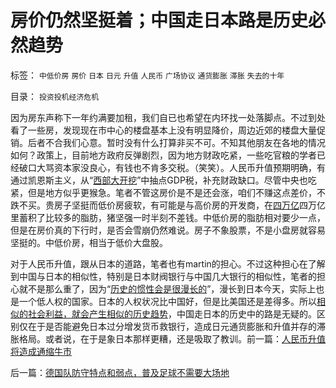 # 房价仍然坚挺着；中国走日本路是历史必然趋势

标签： `中低价房` `房价` `日本` `日元` `升值` `人民币` `广场协议` `通货膨胀` `滞胀` `失去的十年` 

目录： `投资投机经济危机`

因为房东声称下一年约满要加租，我们自已也希望在内环找一处落脚点。不过到处看了一些房，发现现在市中心的楼盘基本上没有明显降价，周边近郊的楼盘大量促销。后者不合我们心意。暂时没有什么打算非买不可。不知其他朋友在各地的情况如何？政策上，目前地方政府反弹剧烈，因为地方财政吃紧，一些吃官粮的学者已经破口大骂资本家没良心，有钱也不肯多交税。（笑笑）。人民币升值预期明确，有通过凯恩斯主义，从“[西部大开挖](../../../2010/7/7/西部过剩大开发？银行股还有一波下行.md)”中抽点GDP税，补充财政缺口。尽管中央也吃紧，但是地方似乎更猴急。笔者不管这房价是不是还会涨，咱们不赚这点差价，不跌不买。贵房子坚挺而低价房疲软，有可能是与高价房的开发商，在[四万亿](../../../2008/11/10/行政命令拉动不了内需，凯恩斯主义的老调重弹.md)四万亿里蓄积了比较多的脂肪，猪坚强一时半刻不差钱。中低价房的脂肪相对要少一点，但是在房价真的下行时，是否会雪崩仍然难说。房子不象股票，不是小盘房就容易坚挺的。中低价房，相当于低价大盘股。

对于人民币升值，跟从日本的道路，笔者也有martin的担心。不过这种担心在了解到中国与日本的相似性，特别是日本财阀银行与中国几大银行的相似性，笔者的担心就不是那么重了，因为“[历史的惯性会是很漫长的](../../../2010/3/13/历史惯性耗尽文明才能“升级”.md)”，漫长到日本今天，实际上也是一个低人权的国家。日本的人权状况比中国好，但是比美国还是差得多。所以[相似的社会利益，就会产生相似的历史趋势](../../../2010/4/28/大道无为：任何历史和现实的政策必须顺势而为.md)，中国走日本的历史中的路是无疑的。区别仅在于是否能避免日本过分增发货币救银行，造成日元通货膨胀和升值并存的滞胀格局。或者说，在于是象日本那样更糟，还是吸取了教训。前一篇：[人民币升值将造成通缩牛市](../../../2010/7/7/人民币升值将造成通缩牛市.md)

后一篇：[德国队防守特点和弱点，普及足球不需要大场地](../../../2010/7/8/德国队防守特点和弱点，普及足球不需要大场地.md)